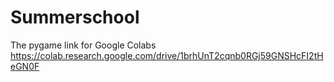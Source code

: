 # Summerschool

The pygame link for Google Colabs https://colab.research.google.com/drive/1brhUnT2cqnb0RGj59GNSHcFI2tHeGN0F

